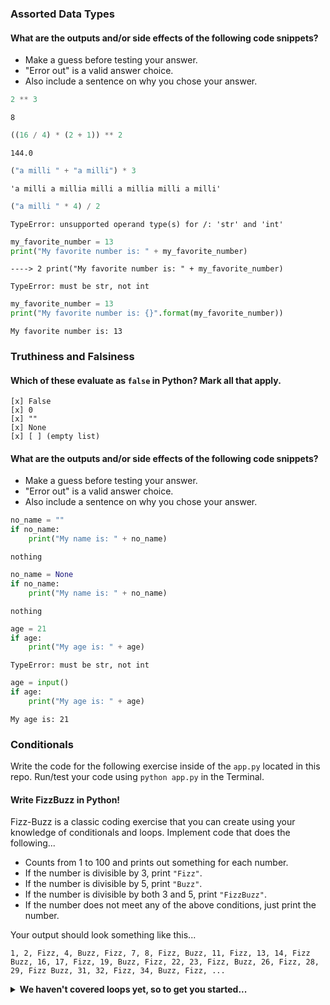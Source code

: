 ### Assorted Data Types

#### What are the outputs and/or side effects of the following code snippets?

* Make a guess before testing your answer.
* "Error out" is a valid answer choice.
* Also include a sentence on why you chose your answer.

```py
2 ** 3
```
```text
8
```

```py
((16 / 4) * (2 + 1)) ** 2
```

```text
144.0
```

```py
("a milli " + "a milli") * 3
```

```text
'a milli a millia milli a millia milli a milli'
```

```py
("a milli " * 4) / 2
```

```text
TypeError: unsupported operand type(s) for /: 'str' and 'int'
```

```py
my_favorite_number = 13
print("My favorite number is: " + my_favorite_number)
```

```text
----> 2 print("My favorite number is: " + my_favorite_number)

TypeError: must be str, not int
```

```py
my_favorite_number = 13
print("My favorite number is: {}".format(my_favorite_number))
```

```text
My favorite number is: 13
```

### Truthiness and Falsiness

#### Which of these evaluate as `false` in Python? Mark all that apply.

```text
[x] False
[x] 0
[x] ""
[x] None
[x] [ ] (empty list)
```

#### What are the outputs and/or side effects of the following code snippets?

* Make a guess before testing your answer.
* "Error out" is a valid answer choice.
* Also include a sentence on why you chose your answer.

```py
no_name = ""
if no_name:
    print("My name is: " + no_name)
```
```text
nothing
```

```py
no_name = None
if no_name:
    print("My name is: " + no_name)
```

```text
nothing
```

```py
age = 21
if age:
    print("My age is: " + age)
```
```text
TypeError: must be str, not int
```

```py
age = input()
if age:
    print("My age is: " + age)
```

```text
My age is: 21
```

### Conditionals

Write the code for the following exercise inside of the `app.py` located in this repo. Run/test your code using `python app.py` in the Terminal.

#### Write FizzBuzz in Python!

Fizz-Buzz is a classic coding exercise that you can create using your knowledge of conditionals and loops. Implement code that does the following...

* Counts from 1 to 100 and prints out something for each number.
* If the number is divisible by 3, print `"Fizz"`.
* If the number is divisible by 5, print `"Buzz"`.
* If the number is divisible by both 3 and 5, print `"FizzBuzz"`.
* If the number does not meet any of the above conditions, just print the number.

Your output should look something like this...
```
1, 2, Fizz, 4, Buzz, Fizz, 7, 8, Fizz, Buzz, 11, Fizz, 13, 14, Fizz Buzz, 16, 17, Fizz, 19, Buzz, Fizz, 22, 23, Fizz, Buzz, 26, Fizz, 28, 29, Fizz Buzz, 31, 32, Fizz, 34, Buzz, Fizz, ...
```

<details>
  <summary><strong>We haven't covered loops yet, so to get you started...</strong></summary>

  ```py
    for number in range(1, 101):
     # Your code goes in here.
  ```
